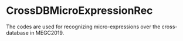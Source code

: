 # CrossDBMicroExpressionRec
The codes are used for recognizing micro-expressions over the cross-database in MEGC2019.
